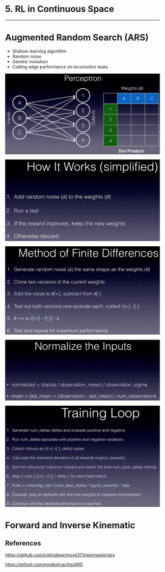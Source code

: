 # 5. RL in Continuous Space

---

# Augmented Random Search (ARS)

- Shallow learning algorithm
- Random noise
- Genetic evolution
- Cutting edge performance on locomotion tasks

![image](media/5.-RL-in-Continuous-Space-image1.png)

![image](media/5.-RL-in-Continuous-Space-image2.png)

![image](media/5.-RL-in-Continuous-Space-image3.png)

![image](media/5.-RL-in-Continuous-Space-image4.png)

![image](media/5.-RL-in-Continuous-Space-image5.png)

# Forward and Inverse Kinematic

## References

<https://github.com/colinskow/move37/tree/master/ars>

<https://github.com/modestyachts/ARS>
